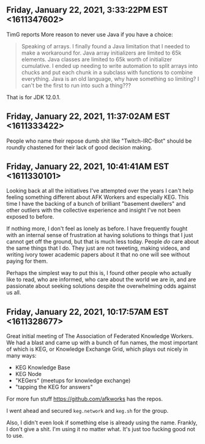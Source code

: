 ## Friday, January 22, 2021, 3:33:22PM EST <1611347602>

TimG reports More reason to never use Java if you have a choice:

> Speaking of arrays. I finally found a Java limitation that I needed to make a
workaround for. Java array initializers are limited to 65k elements. Java
classes are limited to 65k worth of initializer cumulative. I ended up
needing to write automation to split arrays into chucks and put each chunk in a
subclass with functions to combine everything.  Java is an old language, why
have something so limiting? I can't be the first to run into such a thing???  

That is for JDK 12.0.1.

## Friday, January 22, 2021, 11:37:02AM EST <1611333422>

People who name their repose dumb shit like "Twitch-IRC-Bot" should be
roundly chastened for their lack of good decision making.

## Friday, January 22, 2021, 10:41:41AM EST <1611330101>

Looking back at all the initiatives I've attempted over the years I
can't help feeling something different about AFK Workers and especially
KEG. This time I have the backing of a bunch of brilliant "basement
dwellers" and other outliers with the collective experience and insight
I've not been exposed to before.

If nothing more, I don't feel as lonely as before. I have frequently
fought with an internal sense of frustration at having solutions to
things that I just cannot get off the ground, but that is much less
today. People *do* care about the same things that I do. They just are
not tweeting, making videos, and writing ivory tower academic papers
about it that no one will see without paying for them.

Perhaps the simplest way to put this is, I found other people who
actually like to read, who are informed, who care about the world we are
in, and are passionate about seeking solutions despite the overwhelming
odds against us all.

## Friday, January 22, 2021, 10:17:57AM EST <1611328677>

Great initial meeting of The Association of Federated Knowledge Workers.
We had a blast and came up with a bunch of fun names, the most important
of which is KEG, or Knowledge Exchange Grid, which plays out nicely in
many ways:

* KEG Knowledge Base
* KEG Node
* "KEGers" (meetups for knowledge exchange)
* "tapping the KEG for answers"

For more fun stuff <https://github.com/afkworks> has the repos.

I went ahead and secured `keg.network` and `keg.sh` for the group.

Also, I didn't even look if something else is already using the name.
Frankly, I don't give a shit. I'm using it no matter what. It's just too
fucking good not to use.
